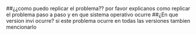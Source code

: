 ##¿¿como puedo replicar el problema??
por favor explicanos como replicar el problema paso a paso y en que sistema operativo ocurre
##¿En que version invi ocurre?
si este problema ocurre en todas las versiones tambien mencionarlo
